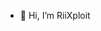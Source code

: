 - 👋 Hi, I’m RiiXploit
  

<!---
RSJXYROO/RSJXYROO is a ✨ special ✨ repository because its `README.md` (this file) appears on your GitHub profile.
You can click the Preview link to take a look at your changes.
--->
